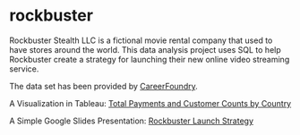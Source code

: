 # rockbuster
Rockbuster Stealth LLC is a fictional movie rental company that used to have stores around the world. This data analysis project uses SQL to help Rockbuster create a strategy for launching their new online video streaming service.

The data set has been provided by [CareerFoundry](https://careerfoundry.com/).

A Visualization in Tableau:
[Total Payments and Customer Counts by Country](https://public.tableau.com/profile/denacoduri#!/vizhome/RockbusterProjectExample/map)

A Simple Google Slides Presentation:
[Rockbuster Launch Strategy](https://docs.google.com/presentation/d/1n9WIVjdmOmKnVb5IRRUcP1j3FGqm5t_5bSXUXDlhnv4/edit#slide=id.gc6f73a04f_0_5)
